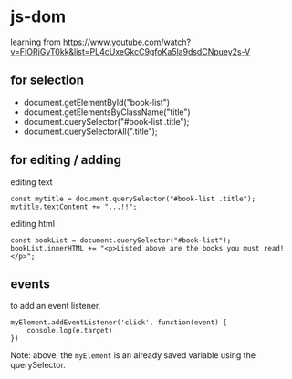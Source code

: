 # js-dom

learning from https://www.youtube.com/watch?v=FIORjGvT0kk&list=PL4cUxeGkcC9gfoKa5la9dsdCNpuey2s-V

## for selection

- document.getElementById("book-list")
- document.getElementsByClassName("title")
- document.querySelector("#book-list .title");
- document.querySelectorAll(".title");

## for editing / adding

editing text

```
const mytitle = document.querySelector("#book-list .title");
mytitle.textContent += "...!!";
```

editing html

```
const bookList = document.querySelector("#book-list");
bookList.innerHTML += "<p>Listed above are the books you must read!</p>";
```

## events

to add an event listener,

```
myElement.addEventListener('click', function(event) {
    console.log(e.target)
})
```

Note: above, the `myElement` is an already saved variable using the querySelector.
